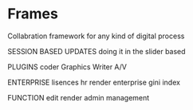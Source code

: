 # Frames
Collabration framework for any kind of digital process


SESSION BASED UPDATES
doing it in the slider based 

PLUGINS
coder
Graphics
Writer
A/V

ENTERPRISE
lisences
hr
render enterprise
gini index


FUNCTION
edit render
admin management
